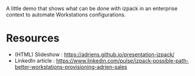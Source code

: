 A little demo that shows what can be done with izpack in an enterprise context to automate Workstations configurations.

# Resources

- (HTML) Slideshow : https://adriens.github.io/presentation-izpack/
- LinkedIn article : https://www.linkedin.com/pulse/izpack-possible-path-better-workstations-provisioning-adrien-sales

